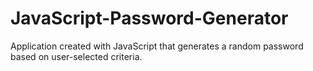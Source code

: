 # JavaScript-Password-Generator
Application created with JavaScript that generates a random password based on user-selected criteria.

